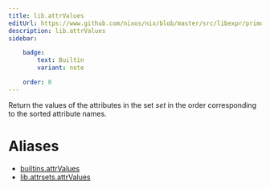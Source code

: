 ```yaml
---
title: lib.attrValues
editUrl: https://www.github.com/nixos/nix/blob/master/src/libexpr/primops.cc
description: lib.attrValues
sidebar:

    badge:
        text: Builtin
        variant: note

    order: 8
---
```


Return the values of the attributes in the set *set* in the order
corresponding to the sorted attribute names.


# Aliases

- [builtins.attrValues](/nix-doc-comments/reference/builtins/builtins-attrValues)
- [lib.attrsets.attrValues](/nix-doc-comments/reference/lib/attrsets/lib-attrsets-attrValues)


